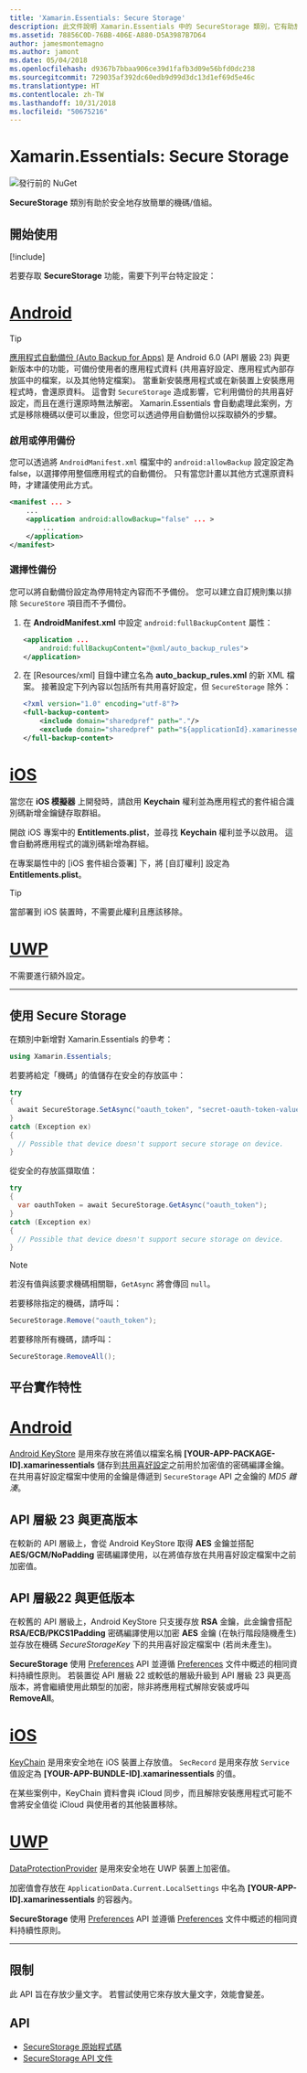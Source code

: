 ```yaml
---
title: 'Xamarin.Essentials: Secure Storage'
description: 此文件說明 Xamarin.Essentials 中的 SecureStorage 類別，它有助於安全地存放簡單的機碼/值組。 此文件討論如何使用該類別、平台實作特性與限制。
ms.assetid: 78856C0D-76BB-406E-A880-D5A3987B7D64
author: jamesmontemagno
ms.author: jamont
ms.date: 05/04/2018
ms.openlocfilehash: d9367b7bbaa906ce39d1fafb3d09e56bfd0dc238
ms.sourcegitcommit: 729035af392dc60edb9d99d3dc13d1ef69d5e46c
ms.translationtype: HT
ms.contentlocale: zh-TW
ms.lasthandoff: 10/31/2018
ms.locfileid: "50675216"
---
```

# <a name="xamarinessentials-secure-storage"></a>Xamarin.Essentials: Secure Storage

![發行前的 NuGet](~/media/shared/pre-release.png)

**SecureStorage** 類別有助於安全地存放簡單的機碼/值組。

## <a name="get-started"></a>開始使用

[!include[](~/essentials/includes/get-started.md)]

若要存取 **SecureStorage** 功能，需要下列平台特定設定：

# <a name="androidtabandroid"></a>[Android](#tab/android)

> [!TIP]
> [應用程式自動備份 (Auto Backup for Apps)](https://developer.android.com/guide/topics/data/autobackup) 是 Android 6.0 (API 層級 23) 與更新版本中的功能，可備份使用者的應用程式資料 (共用喜好設定、應用程式內部存放區中的檔案，以及其他特定檔案)。 當重新安裝應用程式或在新裝置上安裝應用程式時，會還原資料。 這會對 `SecureStorage` 造成影響，它利用備份的共用喜好設定，而且在進行還原時無法解密。 Xamarin.Essentials 會自動處理此案例，方式是移除機碼以便可以重設，但您可以透過停用自動備份以採取額外的步驟。

### <a name="enable-or-disable-backup"></a>啟用或停用備份
您可以透過將 `AndroidManifest.xml` 檔案中的 `android:allowBackup` 設定設定為 false，以選擇停用整個應用程式的自動備份。 只有當您計畫以其他方式還原資料時，才建議使用此方式。

```xml
<manifest ... >
    ...
    <application android:allowBackup="false" ... >
        ...
    </application>
</manifest>
```

### <a name="selective-backup"></a>選擇性備份
您可以將自動備份設定為停用特定內容而不予備份。 您可以建立自訂規則集以排除 `SecureStore` 項目而不予備份。

1. 在 **AndroidManifest.xml** 中設定 `android:fullBackupContent` 屬性：

    ```xml
    <application ...
        android:fullBackupContent="@xml/auto_backup_rules">
    </application>
    ```

2. 在 [Resources/xml] 目錄中建立名為 **auto_backup_rules.xml** 的新 XML 檔案。 接著設定下列內容以包括所有共用喜好設定，但 `SecureStorage` 除外：

    ```xml
    <?xml version="1.0" encoding="utf-8"?>
    <full-backup-content>
        <include domain="sharedpref" path="."/>
        <exclude domain="sharedpref" path="${applicationId}.xamarinessentials.xml"/>
    </full-backup-content>
    ```

# <a name="iostabios"></a>[iOS](#tab/ios)

當您在 **iOS 模擬器** 上開發時，請啟用 **Keychain** 權利並為應用程式的套件組合識別碼新增金鑰鏈存取群組。 

開啟 iOS 專案中的 **Entitlements.plist**，並尋找 **Keychain** 權利並予以啟用。 這會自動將應用程式的識別碼新增為群組。

在專案屬性中的 [iOS 套件組合簽署] 下，將 [自訂權利] 設定為 **Entitlements.plist**。

> [!TIP]
> 當部署到 iOS 裝置時，不需要此權利且應該移除。

# <a name="uwptabuwp"></a>[UWP](#tab/uwp)

不需要進行額外設定。

-----

## <a name="using-secure-storage"></a>使用 Secure Storage

在類別中新增對 Xamarin.Essentials 的參考：

```csharp
using Xamarin.Essentials;
```

若要將給定「機碼」的值儲存在安全的存放區中：

```csharp
try
{
  await SecureStorage.SetAsync("oauth_token", "secret-oauth-token-value");
}
catch (Exception ex)
{
  // Possible that device doesn't support secure storage on device.
}
```

從安全的存放區擷取值：

```csharp
try
{
  var oauthToken = await SecureStorage.GetAsync("oauth_token");
}
catch (Exception ex)
{
  // Possible that device doesn't support secure storage on device.
}
```

> [!NOTE]
> 若沒有值與該要求機碼相關聯，`GetAsync` 將會傳回 `null`。

若要移除指定的機碼，請呼叫：

```csharp
SecureStorage.Remove("oauth_token");
```

若要移除所有機碼，請呼叫：

```csharp
SecureStorage.RemoveAll();
```


## <a name="platform-implementation-specifics"></a>平台實作特性

# <a name="androidtabandroid"></a>[Android](#tab/android)

[Android KeyStore](https://developer.android.com/training/articles/keystore.html) 是用來存放在將值以檔案名稱 **[YOUR-APP-PACKAGE-ID].xamarinessentials** 儲存到[共用喜好設定](https://developer.android.com/training/data-storage/shared-preferences.html)之前用於加密值的密碼編譯金鑰。  在共用喜好設定檔案中使用的金鑰是傳遞到 `SecureStorage` API 之金鑰的 _MD5 雜湊_。

## <a name="api-level-23-and-higher"></a>API 層級 23 與更高版本

在較新的 API 層級上，會從 Android KeyStore 取得 **AES** 金鑰並搭配 **AES/GCM/NoPadding** 密碼編譯使用，以在將值存放在共用喜好設定檔案中之前加密值。

## <a name="api-level-22-and-lower"></a>API 層級22 與更低版本

在較舊的 API 層級上，Android KeyStore 只支援存放 **RSA** 金鑰，此金鑰會搭配 **RSA/ECB/PKCS1Padding** 密碼編譯使用以加密 **AES** 金鑰 (在執行階段隨機產生) 並存放在機碼 _SecureStorageKey_ 下的共用喜好設定檔案中 (若尚未產生)。

**SecureStorage** 使用 [Preferences](preferences.md) API 並遵循 [Preferences](preferences.md#persistence) 文件中概述的相同資料持續性原則。 若裝置從 API 層級 22 或較低的層級升級到 API 層級 23 與更高版本，將會繼續使用此類型的加密，除非將應用程式解除安裝或呼叫 **RemoveAll**。

# <a name="iostabios"></a>[iOS](#tab/ios)

[KeyChain](https://developer.xamarin.com/api/type/Security.SecKeyChain/) 是用來安全地在 iOS 裝置上存放值。  `SecRecord` 是用來存放 `Service` 值設定為 **[YOUR-APP-BUNDLE-ID].xamarinessentials** 的值。

在某些案例中，KeyChain 資料會與 iCloud 同步，而且解除安裝應用程式可能不會將安全值從 iCloud 與使用者的其他裝置移除。

# <a name="uwptabuwp"></a>[UWP](#tab/uwp)

[DataProtectionProvider](https://docs.microsoft.com/uwp/api/windows.security.cryptography.dataprotection.dataprotectionprovider) 是用來安全地在 UWP 裝置上加密值。

加密值會存放在 `ApplicationData.Current.LocalSettings` 中名為 **[YOUR-APP-ID].xamarinessentials** 的容器內。

**SecureStorage** 使用 [Preferences](preferences.md) API 並遵循 [Preferences](preferences.md#persistence) 文件中概述的相同資料持續性原則。

-----

## <a name="limitations"></a>限制

此 API 旨在存放少量文字。  若嘗試使用它來存放大量文字，效能會變差。

## <a name="api"></a>API

- [SecureStorage 原始程式碼](https://github.com/xamarin/Essentials/tree/master/Xamarin.Essentials/SecureStorage)
- [SecureStorage API 文件](xref:Xamarin.Essentials.SecureStorage)
